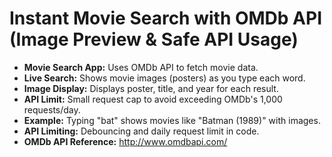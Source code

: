 # Instant Movie Search with OMDb API (Image Preview & Safe API Usage)

- **Movie Search App:** Uses OMDb API to fetch movie data.
- **Live Search:** Shows movie images (posters) as you type each word.
- **Image Display:** Displays poster, title, and year for each result.
- **API Limit:** Small request cap to avoid exceeding OMDb's 1,000 requests/day.
- **Example:** Typing "bat" shows movies like "Batman (1989)" with images.
- **API Limiting:** Debouncing and daily request limit in code.
- **OMDb API Reference:** http://www.omdbapi.com/

